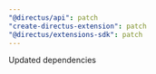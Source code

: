 ```yaml
---
"@directus/api": patch
"create-directus-extension": patch
"@directus/extensions-sdk": patch
---
```


Updated dependencies
